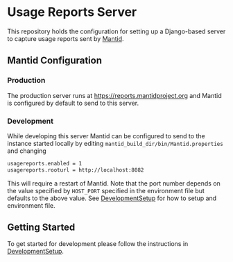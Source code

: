 # Usage Reports Server

This repository holds the configuration for setting up a Django-based server to
capture usage reports sent by [Mantid](https://github.com/mantidproject/mantid).

## Mantid Configuration

### Production

The production server runs at <https://reports.mantidproject.org> and
Mantid is configured by default to send to this server.

### Development

While developing this server Mantid can be configured to send to the instance
started locally by editing `mantid_build_dir/bin/Mantid.properties` and changing

```sh
usagereports.enabled = 1
usagereports.rooturl = http://localhost:8082
```

This will require a restart of Mantid.
Note that the port number depends on the value specified by `HOST_PORT`
specified in the environment file but defaults to the above value.
See [DevelopmentSetup](DevelopmentSetup.md#creating-an-environment-env-file)
for how to setup and environment file.

## Getting Started

To get started for development please follow the instructions in [DevelopmentSetup](DevelopmentSetup.md).

<!--
Much of the following is heavily adapted from the [docker django instructions](https://docs.docker.com/compose/django/) and
<https://realpython.com/blog/python/django-development-with-docker-compose-and-machine/>, which uses an example repo at
<https://github.com/realpython/dockerizing-django>.

To start the services locally you will first need to create a `.env` file next to `docker-compose.yml` containing, for example:

        DB_NAME=Test
        DB_USER=YourName
        DB_PASS=APassWord
        HOST_PORT=8082
        EMAIL_HOST=smtp.sparkpostmail.com
        EMAIL_HOST_USER=SMTP_Injection
        EMAIL_PORT=587
        EMAIL_HOST_PASSWORD=<Api password need to retrieve from sparkpost>
        EMAIL_TO_ADDRESS=<email to recieve reports>
        EMAIL_FROM_ADDRESS=error-reports@mantidproject.org
        SLACK_WEBHOOK_URL=https://hooks.slack.com/services/.......

The values of each key are irrelevant for the test setup. For production they need to be kept secret. The email enviromental variables may be left out if emailing functionality is not required.

Now start the services with:

```
bin/boot.sh
```

and the site will be viewable at `http://localhost:8082/admin`.

To stop the services execute:

```
bin/shutdown.sh
```

which ensures that the webdata volume is cleaned up.

Working with Django
-------------------

The first time you create a database you will need to create a Django admin account to access the Django admin interface. To do so first get into the docker container by running `docker exec -it <docker-web-container-name> bash` and then run `python manage.py createsuperuser`.

To see current web containers run `docker-compose ps`, for example: `errorreports_web_1`

To remove old error reports a Django command has been added. Running `docker exec <web-container-name> python manage.py removeoldreports` this will remove error reports over 90 days old. Supplying a positional integer argument will change the number of days old a report has to be to be removed. The `--all` option will remove reports!

Migration Files
---------------

When changes have been made to the server, Django will create a migration file on docker in `web/services/migrations` reflecting these changes. When editing this repo, look for a docker migration file, copy to your local system and include in your PR.

1. run `docker-compse ps` and check for the relevant web container e.g. `errorreports_web_1`
2. Enter docker and find the migration file: `docker exec -it errorreports_web_1 bash` It should be in services/migrations.
3. Exit docker (Ctrl+D) and copy over the migration file, giving it a better name relevant to the server changes: `docker cp errorreports_web_1:/usr/src/app/services/migrations/0005_auto_20200123_1058.py web/services/migrations/0005_stacktrace_added_recoveryfile_removed.py`
4. Add this to your PR!

Misc Docker Commands
--------------------

The [`docker-compose exec`](https://docs.docker.com/compose/reference/exec/) command can be used to run commands within
the various containers:

* start a shell:

```
docker-compose exec web bash
```

* show details of the database volume

```
docker volume inspect pgdata
```

* start a shell and then attach the `psql` commandline tool:

```
docker-compose exec postgres bash
psql
```

* or look at the database directly

```
docker-compose exec -u postgres postgres psql
```

Then change to the correct database (defined in the `.env` file as `django`) and see the public tables

```
\c reports
\dt
```

* run commands directly with django's `manage.py`

```
docker-compose exec web bash
```

* Remove orphaned containers:

```
docker-compose down --remove-orphans
```

Delete things
=============

remove containers

```
docker rm -f $(docker ps -a -q)
```

remove volumes

```
docker rm -v $(docker ps -a -q)
```

remove images

```
docker rmi $(docker images -q)
```

[This article](https://discuss.devopscube.com/t/how-to-delete-all-none-untagged-and-dangling-docker-containers-and-images/23) suggests just doing which will delete volumes as well.

```
docker system prune --volumes
```

Random things found in my browser and other places
--------------------------------------------------

* [sqlectron](https://sqlectron.github.io/) is a desktop client for attaching to sql databases
* [docker-compose rm](https://docs.docker.com/compose/reference/rm/) removes stopped service containers. To list all volumes `docker volume ls`
* official [phpmyadmin docker](https://github.com/phpmyadmin/docker) image
* [adminer](https://hub.docker.com/_/adminer/) at [github repo](https://github.com/vrana/adminer)
* <https://hub.docker.com/_/postgres/> says that you can add `.sql` scripts to `/docker-entrypoint-initdb.d/` of the docker image and they will be run on startup -->
